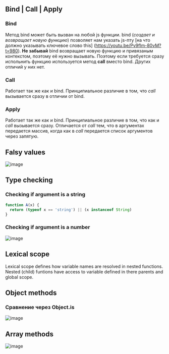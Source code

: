 ## Bind | Call | Apply

### Bind
Метод bind может быть вызван на любой js функции. bind (*создает и возвращает новую функцию*) позволяет нам указать js-пту [на что должно указывать ключевое слово this] (https://youtu.be/Pv9flm-80vM?t=980).
**Не забывай** bind возвращает новую функцию и привязаным контекстом, поэтому её нужно вызывать. Поэтому если требуется сразу испольнить функцию используется метод **call** вместо bind. Других отличий у них нет.

### Call 

Работает так же как и bind. Принципиальное различие в том, что *call* вызывается сразу в отличии от bind.

### Apply

Работает так же как и bind.  Принципиальное различие в том, что как и *call* вызывается сразу. Отличается от *call* тем, что в аргументах передается массив, когда как в *call* передается список аргументов через запятую.


## Falsy values

![image](https://user-images.githubusercontent.com/39916816/123404864-f5851780-d5b1-11eb-8c26-e1d5edb98b0c.png)


## Type checking 

### Checking if argument is a string
```javascript
function A(x) {
  return (typeof x == 'string') || (x instanceof String)
}
```

### Checking if argument is a number

![image](https://user-images.githubusercontent.com/39916816/123618508-f1a30080-d810-11eb-8e74-eaff6265a47d.png)

## Lexical scope 

Lexical scope defines how variable names are resolved in nested functions. Nested (child) funtions have access to variable defined in there parents and global scope.

## Object methods

### Сравнение через Object.is

![image](https://user-images.githubusercontent.com/39916816/123559963-f089b900-d7a7-11eb-85d4-cfb1b0f3e5b8.png)

## Array methods

![image](https://user-images.githubusercontent.com/39916816/123619325-bd7c0f80-d811-11eb-868b-95992cc797e7.png)
